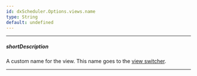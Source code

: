 ```yaml
---
id: dxScheduler.Options.views.name
type: String
default: undefined
---
```

---
##### shortDescription
A custom name for the view. This name goes to the [view switcher](/Documentation/Guide/Widgets/Scheduler/View_Switcher/).

---
